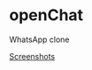 # openChat
WhatsApp clone

[Screenshots](https://drive.google.com/drive/folders/1ZHOLGh3e79STiaaS1hbXQbBnjy-NdZhw?usp=sharing)
